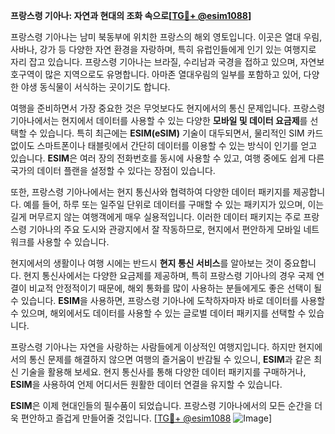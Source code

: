 **프랑스령 기아나: 자연과 현대의 조화 속으로[[TG💪+ @esim1088](https://t.me/s/esim1088)]**

프랑스령 기아나는 남미 북동부에 위치한 프랑스의 해외 영토입니다. 이곳은 열대 우림, 사바나, 강가 등 다양한 자연 환경을 자랑하며, 특히 유럽인들에게 인기 있는 여행지로 자리 잡고 있습니다. 프랑스령 기아나는 브라질, 수리남과 국경을 접하고 있으며, 자연보호구역이 많은 지역으로도 유명합니다. 아마존 열대우림의 일부를 포함하고 있어, 다양한 야생 동식물이 서식하는 곳이기도 합니다.

여행을 준비하면서 가장 중요한 것은 무엇보다도 현지에서의 통신 문제입니다. 프랑스령 기아나에서는 현지에서 데이터를 사용할 수 있는 다양한 **모바일 및 데이터 요금제**를 선택할 수 있습니다. 특히 최근에는 **ESIM(eSIM)** 기술이 대두되면서, 물리적인 SIM 카드 없이도 스마트폰이나 태블릿에서 간단히 데이터를 이용할 수 있는 방식이 인기를 얻고 있습니다. **ESIM**은 여러 장의 전화번호를 동시에 사용할 수 있고, 여행 중에도 쉽게 다른 국가의 데이터 플랜을 설정할 수 있다는 장점이 있습니다.

또한, 프랑스령 기아나에서는 현지 통신사와 협력하여 다양한 데이터 패키지를 제공합니다. 예를 들어, 하루 또는 일주일 단위로 데이터를 구매할 수 있는 패키지가 있으며, 이는 길게 머무르지 않는 여행객에게 매우 실용적입니다. 이러한 데이터 패키지는 주로 프랑스령 기아나의 주요 도시와 관광지에서 잘 작동하므로, 현지에서 편안하게 모바일 네트워크를 사용할 수 있습니다.

현지에서의 생활이나 여행 시에는 반드시 **현지 통신 서비스**를 알아보는 것이 중요합니다. 현지 통신사에서는 다양한 요금제를 제공하며, 특히 프랑스령 기아나의 경우 국제 연결이 비교적 안정적이기 때문에, 해외 통화를 많이 사용하는 분들에게도 좋은 선택이 될 수 있습니다. **ESIM**을 사용하면, 프랑스령 기아나에 도착하자마자 바로 데이터를 사용할 수 있으며, 해외에서도 데이터를 사용할 수 있는 글로벌 데이터 패키지를 선택할 수 있습니다.

프랑스령 기아나는 자연을 사랑하는 사람들에게 이상적인 여행지입니다. 하지만 현지에서의 통신 문제를 해결하지 않으면 여행의 즐거움이 반감될 수 있으니, **ESIM**과 같은 최신 기술을 활용해 보세요. 현지 통신사를 통해 다양한 데이터 패키지를 구매하거나, **ESIM**을 사용하여 언제 어디서든 원활한 데이터 연결을 유지할 수 있습니다.

**ESIM**은 이제 현대인들의 필수품이 되었습니다. 프랑스령 기아나에서의 모든 순간을 더욱 편안하고 즐겁게 만들어줄 것입니다. [[TG💪+ @esim1088](https://t.me/s/esim1088) ![Image](https://i.postimg.cc/Y0z9fWf4/image.png)]